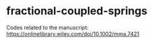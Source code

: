 # fractional-coupled-springs
Codes related to the manuscript: https://onlinelibrary.wiley.com/doi/10.1002/mma.7421
